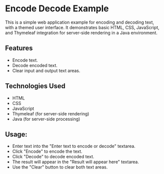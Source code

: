 # Encode Decode Example

This is a simple web application example for encoding and decoding text, with a themed user interface. It demonstrates basic HTML, CSS, JavaScript, and Thymeleaf integration for server-side rendering in a Java environment.

## Features

- Encode text.
- Decode encoded text.
- Clear input and output text areas.

## Technologies Used

- HTML
- CSS
- JavaScript
- Thymeleaf (for server-side rendering)
- Java (for server-side processing)

## Usage:

- Enter text into the "Enter text to encode or decode" textarea.
- Click "Encode" to encode the text.
- Click "Decode" to decode encoded text.
- The result will appear in the "Result will appear here" textarea.
- Use the "Clear" button to clear both text areas.

